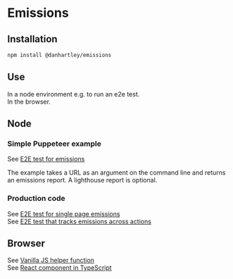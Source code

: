# Emissions

## Installation

```bash
npm install @danhartley/emissions
```

## Use

In a node environment e.g. to run an e2e test.  
In the browser.

## Node

### Simple Puppeteer example

See [E2E test for emissions](https://github.com/danhartley/emissions-js-node-test)

The example takes a URL as an argument on the command line and returns an emissions report. A lighthouse report is optional.

### Production code

See [E2E test for single page emissions](https://github.com/danhartley/fieldnotes/blob/main/public/tests/read-fieldnotes/read-fieldnotes-page.js)  
See [E2E test that tracks emissions across actions](https://github.com/danhartley/fieldnotes/blob/main/public/tests/read-fieldnotes/read-fieldnotes-tracker.js)

## Browser

See [Vanilla JS helper function](https://github.com/danhartley/fieldnotes/blob/main/public/emissions/emissions.js)  
See [React component in TypeScript](https://github.com/danhartley/the-public-good/blob/main/components/emissions/emissions.tsx)
